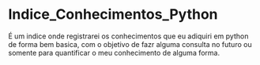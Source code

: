 # Indice_Conhecimentos_Python
É um indice onde registrarei os conhecimentos que eu adiquiri em python de forma bem basica,  com o objetivo de fazr alguma consulta no futuro ou somente para 
quantificar o meu conhecimento de alguma forma.
